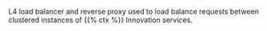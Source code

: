 L4 load balancer and reverse proxy used to load balance requests between clustered instances of {{% ctx %}} Innovation services.